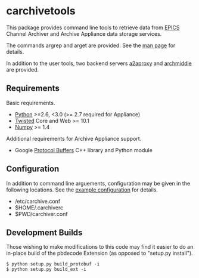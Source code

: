 carchivetools
=============

This package provides command line tools
to retrieve data from [EPICS][] Channel Archiver
and Archive Appliance data storage services.

The commands argrep and arget are provided.
See the [man page](arget.pod) for details.

In addition to the user tools, two backend servers
[a2aproxy](README-a2aproxy.md) and [archmiddle](README-archmiddle.md)
are provided.

[EPICS]: http://www.aps.anl.gov/epics/

Requirements
------------

Basic requirements.

* [Python](http://www.python.org/) >=2.6, <3.0 (>= 2.7 required for Appliance)
* [Twisted](http://twistedmatrix.com/) Core and Web >= 10.1
* [Numpy](http://www.numpy.org/) >= 1.4

Additional requirements for Archive Appliance support.

* Google [Protocol Buffers](http://code.google.com/p/protobuf/) C++ library and Python module

Configuration
-------------

In addition to command line arguements, configuration
may be given in the following locations.
See the [example configuration](carchive.conf.example) for details.

* /etc/carchive.conf
* $HOME/.carchiverc
* $PWD/carchiver.conf

Development Builds
------------------

Those wishing to make modifications to this code may find it easier to
do an in-place build of the pbdecode Extension (as opposed to "setup.py install").

    $ python setup.py build_protobuf -i
    $ python setup.py build_ext -i

